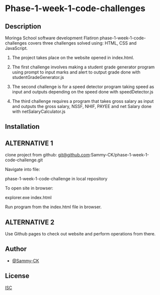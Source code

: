 
# Phase-1-week-1-code-challenges

## Description
Moringa School software development Flatiron phase-1-week-1-code-challenges covers three challenges solved using:
HTML, CSS and JavaScript.

1) The project takes place on the website opened in index.html.

2)  The first challenge involves making a student grade generator program using prompt to input marks and alert to output grade done with studentGradeGenerator.js

3)  The second challenge is for a speed detector program taking speed as input and outputs depending on the speed done with speedDetector.js

4)  The third challenge requires a program that takes gross salary as input and outputs the gross salary, NSSF, NHIF, PAYEE and net Salary done with netSalaryCalculator.js


## Installation

## ALTERNATIVE 1
clone project from github:  git@github.com:Sammy-CK/phase-1-week-1-code-challenge.git

Navigate into file:

phase-1-week-1-code-challenge in local repository

To open site in browser:

explorer.exe index.html

Run program from the index.html file in browser.

## ALTERNATIVE 2

Use Github pages to check out website and perform operations from there.



## Author

- [@Sammy-CK](https://www.github.com/Sammy-CK)


## License

[ISC](https://choosealicense.com/licenses/isc/)

